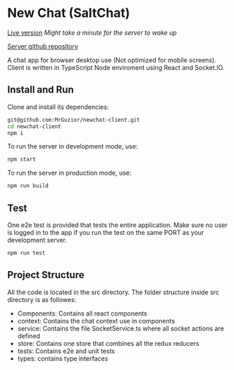 # New Chat (SaltChat)

[Live version](https://wizardly-mccarthy-d0859c.netlify.app/) _Might take a minute for the server to wake up_

[Server github repository](https://github.com/MrGuzior/newchat-server)

A chat app for browser desktop use (Not optimized for mobile screens). Client is written in TypeScript Node enviroment using React and Socket.IO.

## Install and Run

Clone and install its dependencies:

```bash
git@github.com:MrGuzior/newchat-client.git
cd newchat-client
npm i
```

To run the server in development mode, use:

```bash
npm start
```

To run the server in production mode, use:

```bash
npm run build
```

## Test

One e2e test is provided that tests the entire application. Make sure no user is logged in to the app if you run the test on the same PORT as your development server.

```bash
npm run test
```

## Project Structure

All the code is located in the src directory. The folder structure inside src directory is as followes:

- Components: Contains all react components
- context: Contains the chat context use in components
- service: Contains the file SocketService.ts where all socket actions are defined
- store: Contains one store that combines all the redux reducers
- tests: Contains e2e and unit tests
- types: contains type interfaces

